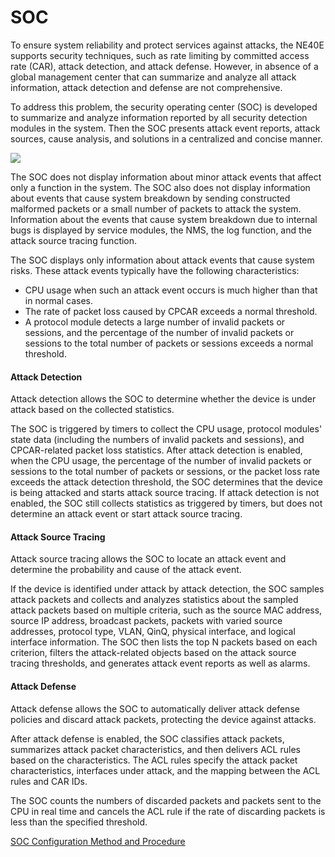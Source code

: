 SOC
===

To ensure system reliability and protect services against attacks, the NE40E supports security techniques, such as rate limiting by committed access rate (CAR), attack detection, and attack defense. However, in absence of a global management center that can summarize and analyze all attack information, attack detection and defense are not comprehensive.

To address this problem, the security operating center (SOC) is developed to summarize and analyze information reported by all security detection modules in the system. Then the SOC presents attack event reports, attack sources, cause analysis, and solutions in a centralized and concise manner.

![](../../../../public_sys-resources/note_3.0-en-us.png) 

The SOC does not display information about minor attack events that affect only a function in the system. The SOC also does not display information about events that cause system breakdown by sending constructed malformed packets or a small number of packets to attack the system. Information about the events that cause system breakdown due to internal bugs is displayed by service modules, the NMS, the log function, and the attack source tracing function.

The SOC displays only information about attack events that cause system risks. These attack events typically have the following characteristics:

* CPU usage when such an attack event occurs is much higher than that in normal cases.
* The rate of packet loss caused by CPCAR exceeds a normal threshold.
* A protocol module detects a large number of invalid packets or sessions, and the percentage of the number of invalid packets or sessions to the total number of packets or sessions exceeds a normal threshold.


#### Attack Detection

Attack detection allows the SOC to determine whether the device is under attack based on the collected statistics.

The SOC is triggered by timers to collect the CPU usage, protocol modules' state data (including the numbers of invalid packets and sessions), and CPCAR-related packet loss statistics. After attack detection is enabled, when the CPU usage, the percentage of the number of invalid packets or sessions to the total number of packets or sessions, or the packet loss rate exceeds the attack detection threshold, the SOC determines that the device is being attacked and starts attack source tracing. If attack detection is not enabled, the SOC still collects statistics as triggered by timers, but does not determine an attack event or start attack source tracing.


#### Attack Source Tracing

Attack source tracing allows the SOC to locate an attack event and determine the probability and cause of the attack event.

If the device is identified under attack by attack detection, the SOC samples attack packets and collects and analyzes statistics about the sampled attack packets based on multiple criteria, such as the source MAC address, source IP address, broadcast packets, packets with varied source addresses, protocol type, VLAN, QinQ, physical interface, and logical interface information. The SOC then lists the top N packets based on each criterion, filters the attack-related objects based on the attack source tracing thresholds, and generates attack event reports as well as alarms.


#### Attack Defense

Attack defense allows the SOC to automatically deliver attack defense policies and discard attack packets, protecting the device against attacks.

After attack defense is enabled, the SOC classifies attack packets, summarizes attack packet characteristics, and then delivers ACL rules based on the characteristics. The ACL rules specify the attack packet characteristics, interfaces under attack, and the mapping between the ACL rules and CAR IDs.

The SOC counts the numbers of discarded packets and packets sent to the CPU in real time and cancels the ACL rule if the rate of discarding packets is less than the specified threshold.


[SOC Configuration Method and Procedure](../../../../software/nev8r10_vrpv8r16/user/ne/dc_ne_sec_enhance_1041.html)